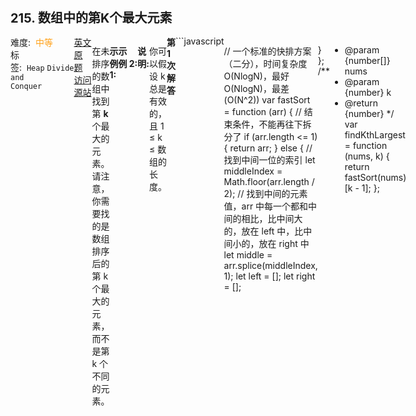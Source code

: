 <div style="font-size: 20px; margin-bottom: 15px; font-weight: bold;">215. 数组中的第K个最大元素</div>
<div style="display: flex; font-size: 14px; justify-content: space-between;"><div><span style="margin-right: 30px;">难度:&nbsp;&nbsp;<label style="color: rgb(255, 161, 25);">中等</label></span><span style="margin-right: 30px;">标签:&nbsp;&nbsp;<code>Heap</code>&nbsp;<code>Divide and Conquer</code></span></div><div><span style="margin-right: 15px;"><a href="https://leetcode.com/problems/kth-largest-element-in-an-array/">英文原题</a></span><span><a href="https://leetcode-cn.com/problems/kth-largest-element-in-an-array/">访问源站</a></span></div>
<hr style="height: 1px; margin: 1em 0px;" />
<p>在未排序的数组中找到第 <strong>k</strong> 个最大的元素。请注意，你需要找的是数组排序后的第 k 个最大的元素，而不是第 k 个不同的元素。</p>

<p><strong>示例 1:</strong></p>

<pre><strong>输入:</strong> <code>[3,2,1,5,6,4] 和</code> k = 2
<strong>输出:</strong> 5
</pre>

<p><strong>示例&nbsp;2:</strong></p>

<pre><strong>输入:</strong> <code>[3,2,3,1,2,4,5,5,6] 和</code> k = 4
<strong>输出:</strong> 4</pre>

<p><strong>说明: </strong></p>

<p>你可以假设 k 总是有效的，且 1 &le; k &le; 数组的长度。</p>

<hr style="height: 1px; margin: 1em 0px;" />
<strong>第1次解答</strong>
```javascript

// 一个标准的快排方案（二分），时间复杂度 O(NlogN)，最好 O(NlogN)，最差(O(N^2))
var fastSort = function (arr) {
  // 结束条件，不能再往下拆分了
  if (arr.length <= 1) {
    return arr;
  } else {
    // 找到中间一位的索引
    let middleIndex = Math.floor(arr.length / 2);
    // 找到中间的元素值，arr 中每一个都和中间的相比，比中间大的，放在 left 中，比中间小的，放在 right 中
    let middle = arr.splice(middleIndex, 1);
    let left = [];
    let right = [];

    for (let i = 0; i < arr.length; i++) {
      // 下面的 left 和 right 互换就是从小到大排序，目前从大到小
      if (arr[i] > middle) {
        left.push(arr[i]);
      } else {
        right.push(arr[i]);
      }
    }
    // 递归调用 fastSort 进行二分，最后合并成一个数组
    return fastSort(left).concat(middle, fastSort(right));
  }
};
/**
 * @param {number[]} nums
 * @param {number} k
 * @return {number}
 */
var findKthLargest = function (nums, k) {
  return fastSort(nums)[k - 1];
};
```